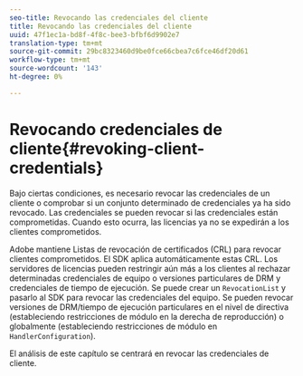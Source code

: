 ```yaml
---
seo-title: Revocando las credenciales del cliente
title: Revocando las credenciales del cliente
uuid: 47f1ec1a-bd8f-4f8c-bee3-bfbf6d9902e7
translation-type: tm+mt
source-git-commit: 29bc8323460d9be0fce66cbea7c6fce46df20d61
workflow-type: tm+mt
source-wordcount: '143'
ht-degree: 0%

---
```



# Revocando credenciales de cliente{#revoking-client-credentials}

Bajo ciertas condiciones, es necesario revocar las credenciales de un cliente o comprobar si un conjunto determinado de credenciales ya ha sido revocado. Las credenciales se pueden revocar si las credenciales están comprometidas. Cuando esto ocurra, las licencias ya no se expedirán a los clientes comprometidos.

Adobe mantiene Listas de revocación de certificados (CRL) para revocar clientes comprometidos. El SDK aplica automáticamente estas CRL. Los servidores de licencias pueden restringir aún más a los clientes al rechazar determinadas credenciales de equipo o versiones particulares de DRM y credenciales de tiempo de ejecución. Se puede crear un `RevocationList` y pasarlo al SDK para revocar las credenciales del equipo. Se pueden revocar versiones de DRM/tiempo de ejecución particulares en el nivel de directiva (estableciendo restricciones de módulo en la derecha de reproducción) o globalmente (estableciendo restricciones de módulo en `HandlerConfiguration`).

El análisis de este capítulo se centrará en revocar las credenciales de cliente.
